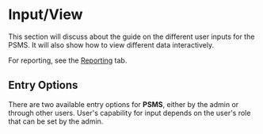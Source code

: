 # Input/View

This section will discuss about the guide on the different user inputs for the PSMS. It will also show how to view different data interactively. 

For reporting, see the [Reporting](/reporting) tab.

## Entry Options

There are two available entry options for **PSMS**, either by the admin or through other users. User's capability for input depends on the user's role that can be set by the admin.